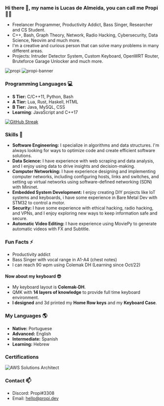 ### Hi there 👋, my name is **Lucas de Almeida**, you can call me **Propi** :scientist:
- Freelancer Programmer, Productivity Addict, Bass Singer, Researcher and CS Student.
- C++, Bash, Graph Theory, Network, Radio Hacking, Cybersecurity, Data Science, Neovim and much more.
- I'm a creative and curious person that can solve many problems in many different areas.
- Projects: Intruder Detector System, Custom Keyboard, OpenWRT Router, Bruteforce Garage Unlocker and much more.

![propi](https://user-images.githubusercontent.com/105776775/236694629-26b8b07f-0181-4f6c-94b6-84d746762348.gif)
![propi-banner](https://github.com/propilideno/propilideno/assets/105776775/f87bdb56-6eb7-4c55-beba-cbdcef9beef7)

### Programming Languages :computer:
- **S Tier:** C/C++11, Python, Bash
- **A Tier:** Lua, Rust, Haskell, HTML
- **B Tier:** Java, MySQL, CSS
- **Learning**: JavaScript and C++17

[![GitHub Streak](https://streak-stats.demolab.com?user=propilideno&theme=merko&mode=weekly&card_width=350)](https://git.io/streak-stats)
### Skills :ninja:
- **Software Engineering:** I specialize in algorithms and data structures. I'm always looking for ways to optimize code and create efficient software solutions.
- **Data Science:** I have experience with web scraping and data analysis, and I enjoy using data to drive insights and decision-making.
- **Computer Networking:** I have experience designing and implementing computer networks, including configuring hosts, links and switches, and setting up virtual networks using software-defined networking (SDN) with Mininet.
- **Embedded System Development:** I enjoy creating DIY projects like IoT systems and keyboards, i have some experience in Bare Metal Dev with STM32 to control a motor.
- **Security:** I have some experience with ethical hacking, radio hacking, and VPNs, and I enjoy exploring new ways to keep information safe and secure.
- **Automatic Video Editing:** I have experience using MoviePy to generate automatic videos with FX and Subtitle.
### Fun Facts ⚡
- Productivity addict
- Bass Singer with vocal range in A1-A4 (chest notes)
- I can reach 90 wpm using Colemak DH (Learning since Oct/22)
#### Now about my keyboard 😎
- My keyboard layout is **Colemak-DH**.
- QMK with **14 layers of knowledge** to provide full time keyboard environment.
- **I designed** and 3d printed my **Home Row keys** and my **Keyboard Case**.
### My Languages :earth_americas:
- **Native:** Portuguese
- **Advanced:** English
- **Intermediate:** Spanish
- **Learning:** Hebrew

### Certifications
![AWS Solutions Architect](https://propi-public-bucket.s3.amazonaws.com/icons/clf-c02.png)

### Contact 📫
- Discord: Propi#3308
- Email: hello@propi.dev
